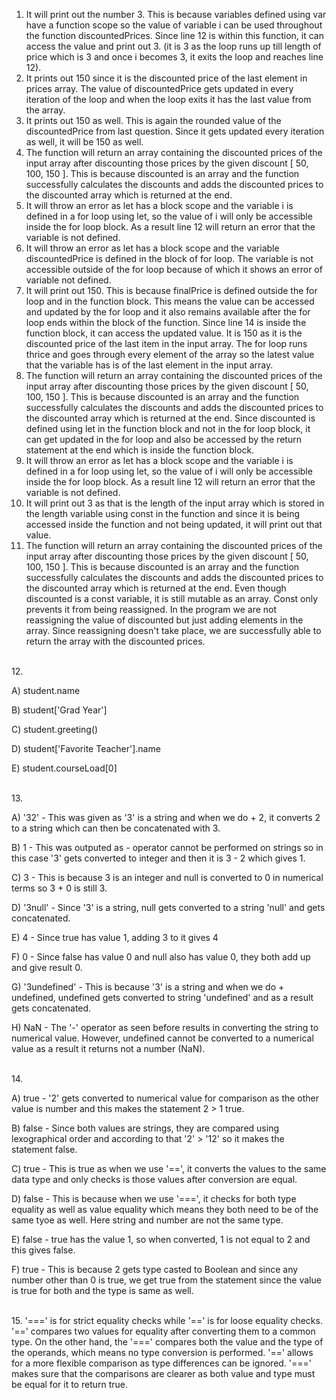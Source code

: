 1. It will print out the number 3. This is because variables defined using var have a function scope so the value of variable i can be used throughout the function discountedPrices. Since line 12 is within this function, it can access the value and print out 3. (it is 3 as the loop runs up till length of price which is 3 and once i becomes 3, it exits the loop and reaches line 12).
2. It prints out 150 since it is the discounted price of the last element in prices array. The value of discountedPrice gets updated in every iteration of the loop and when the loop exits it has the last value from the array.
3. It prints out 150 as well. This is again the rounded value of the discountedPrice from last question. Since it gets updated every iteration as well, it will be 150 as well.
4. The function will return an array containing the discounted prices of the input array after discounting those prices by the given discount [ 50, 100, 150 ]. This is because discounted is an array and the function successfully calculates the discounts and adds the discounted prices to the discounted array which is returned at the end.
5. It will throw an error as let has a block scope and the variable i is defined in a for loop using let, so the value of i will only be accessible inside the for loop block. As a result line 12 will return an error that the variable is not defined.
6. It will throw an error as let has a block scope and the variable discountedPrice is defined in the block of for loop. The variable is not accessible outside of the for loop because of which it shows an error of variable not defined.
7. It will print out 150. This is because finalPrice is defined outside the for loop and in the function block. This means the value can be accessed and updated by the for loop and it also remains available after the for loop ends within the block of the function. Since line 14 is inside the function block, it can access the updated value. It is 150 as it is the discounted price of the last item in the input array. The for loop runs thrice and goes through every element of the array so the latest value that the variable has is of the last element in the input array.
8. The function will return an array containing the discounted prices of the input array after discounting those prices by the given discount [ 50, 100, 150 ]. This is because discounted is an array and the function successfully calculates the discounts and adds the discounted prices to the discounted array which is returned at the end. Since discounted is defined using let in the function block and not in the for loop block, it can get updated in the for loop and also be accessed by the return statement at the end which is inside the function block.
9. It will throw an error as let has a block scope and the variable i is defined in a for loop using let, so the value of i will only be accessible inside the for loop block. As a result line 12 will return an error that the variable is not defined.
10. It will print out 3 as that is the length of the input array which is stored in the length variable using const in the function and since it is being accessed inside the function and not being updated, it will print out that value.
11. The function will return an array containing the discounted prices of the input array after discounting those prices by the given discount [ 50, 100, 150 ]. This is because discounted is an array and the function successfully calculates the discounts and adds the discounted prices to the discounted array which is returned at the end. Even though discounted is a const variable, it is still mutable as an array. Const only prevents it from being reassigned. In the program we are not reassigning the value of discounted but just adding elements in the array. Since reassigning doesn't take place, we are successfully able to return the array with the discounted prices.

<br>
12. 

A) student.name

B) student['Grad Year']

C) student.greeting()

D) student['Favorite Teacher'].name

E) student.courseLoad[0]

<br>
13.

A) '32' - This was given as '3' is a string and when we do + 2, it converts 2 to a string which can then be concatenated with 3.

B) 1 - This was outputed as - operator cannot be performed on strings so in this case '3' gets converted to integer and then it is 3 - 2 which gives 1.

C) 3 - This is because 3 is an integer and null is converted to 0 in numerical terms so 3 + 0 is still 3.

D) '3null' - Since '3' is a string, null gets converted to a string 'null' and gets concatenated.

E) 4 - Since true has value 1, adding 3 to it gives 4

F) 0 - Since false has value 0 and null also has value 0, they both add up and give result 0.

G) '3undefined' - This is because '3' is a string and when we do + undefined, undefined gets converted to string 'undefined' and as a result gets concatenated.

H) NaN - The '-' operator as seen before results in converting the string to numerical value. However, undefined cannot be converted to a numerical value as a result it returns not a number (NaN).

<br>
14.

A) true - '2' gets converted to numerical value for comparison as the other value is number and this makes the statement 2 > 1 true.

B) false - Since both values are strings, they are compared using lexographical order and according to that '2' > '12' so it makes the statement false.

C) true - This is true as when we use '==', it converts the values to the same data type and only checks is those values after conversion are equal.

D) false - This is because when we use '===', it checks for both type equality as well as value equality which means they both need to be of the same tyoe as well. Here string and number are not the same type.

E) false - true has the value 1, so when converted, 1 is not equal to 2 and this gives false.

F) true - This is because 2 gets type casted to Boolean and since any number other than 0 is true, we get true from the statement since the value is true for both and the type is same as well.

<br>
15. '===' is for strict equality checks while '==' is for loose equality checks. '==' compares two values for equality after converting them to a common type. On the other hand, the '===' compares both the value and the type of the operands, which means no type conversion is performed. '==' allows for a more flexible comparison as type differences can be ignored. '===' makes sure that the comparisons are clearer as both value and type must be equal for it to return true.


